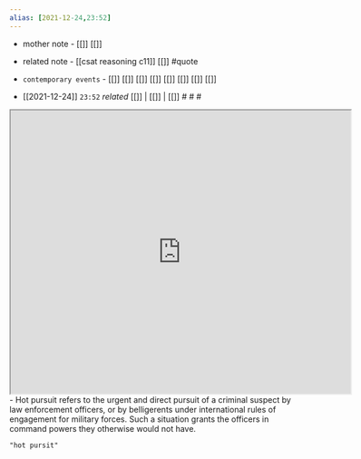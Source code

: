 ```yaml
---
alias: [2021-12-24,23:52]
---
```

- mother note - [[]] [[]]
- related note - [[csat reasoning c11]] [[]] #quote 
- `contemporary events` - [[]] [[]] [[]] [[]] [[]] [[]] [[]] [[]]

- [[2021-12-24]]  `23:52` _related_ [[]] | [[]] | [[]] # # #

<iframe src="https://www.wikiwand.com/en/Hot_pursuit" width="600" height="500" ></iframe>
- Hot pursuit refers to the urgent and direct pursuit of a criminal suspect by law enforcement officers, or by belligerents under international rules of engagement for military forces. Such a situation grants the officers in command powers they otherwise would not have.

```query
"hot pursit"
```
